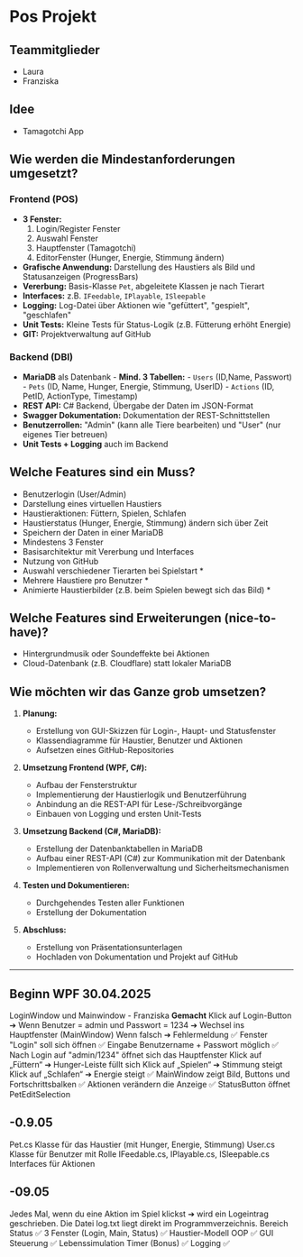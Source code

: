 # Pos Projekt
## Teammitglieder
- Laura
- Franziska
## Idee
- Tamagotchi App
## Wie werden die Mindestanforderungen umgesetzt?
### Frontend (POS)
- **3 Fenster:**
  1. Login/Register Fenster
  2. Auswahl Fenster
  3. Hauptfenster (Tamagotchi)
  4. EditorFenster (Hunger, Energie, Stimmung ändern)
- **Grafische Anwendung:** Darstellung des Haustiers als Bild und Statusanzeigen (ProgressBars)
- **Vererbung:** Basis-Klasse `Pet`, abgeleitete Klassen je nach Tierart
- **Interfaces:** z.B. `IFeedable`, `IPlayable`, `ISleepable`
- **Logging:** Log-Datei über Aktionen wie "gefüttert", "gespielt", "geschlafen"
- **Unit Tests:** Kleine Tests für Status-Logik (z.B. Fütterung erhöht Energie)
- **GIT:** Projektverwaltung auf GitHub

### Backend (DBI)
- **MariaDB** als Datenbank
                                                                                                      - **Mind. 3 Tabellen:**
                                                                                                      - `Users` (ID,Name, Passwort)
                                                                                                      - `Pets` (ID, Name, Hunger, Energie, Stimmung, UserID)
                                                                                                      - `Actions` (ID, PetID, ActionType, Timestamp)
- **REST API:** C# Backend, Übergabe der Daten im JSON-Format
- **Swagger Dokumentation:** Dokumentation der REST-Schnittstellen
- **Benutzerrollen:** "Admin" (kann alle Tiere bearbeiten) und "User" (nur eigenes Tier betreuen)
- **Unit Tests + Logging** auch im Backend

## Welche Features sind ein Muss?
- Benutzerlogin (User/Admin)
- Darstellung eines virtuellen Haustiers
- Haustieraktionen: Füttern, Spielen, Schlafen
- Haustierstatus (Hunger, Energie, Stimmung) ändern sich über Zeit
- Speichern der Daten in einer MariaDB
- Mindestens 3 Fenster
- Basisarchitektur mit Vererbung und Interfaces
- Nutzung von GitHub
- Auswahl verschiedener Tierarten bei Spielstart *
- Mehrere Haustiere pro Benutzer *
- Animierte Haustierbilder (z.B. beim Spielen bewegt sich das Bild) *

## Welche Features sind Erweiterungen (nice-to-have)?
- Hintergrundmusik oder Soundeffekte bei Aktionen
- Cloud-Datenbank (z.B. Cloudflare) statt lokaler MariaDB


## Wie möchten wir das Ganze grob umsetzen?
1. **Planung:**
   - Erstellung von GUI-Skizzen für Login-, Haupt- und Statusfenster
   - Klassendiagramme für Haustier, Benutzer und Aktionen
   - Aufsetzen eines GitHub-Repositories

2. **Umsetzung Frontend (WPF, C#):**
   - Aufbau der Fensterstruktur
   - Implementierung der Haustierlogik und Benutzerführung
   - Anbindung an die REST-API für Lese-/Schreibvorgänge
   - Einbauen von Logging und ersten Unit-Tests

3. **Umsetzung Backend (C#, MariaDB):**
   - Erstellung der Datenbanktabellen in MariaDB
   - Aufbau einer REST-API (C#) zur Kommunikation mit der Datenbank
   - Implementieren von Rollenverwaltung und Sicherheitsmechanismen

4. **Testen und Dokumentieren:**
   - Durchgehendes Testen aller Funktionen 
   - Erstellung der Dokumentation 

5. **Abschluss:**
   - Erstellung von Präsentationsunterlagen
   - Hochladen von Dokumentation und Projekt auf GitHub


___________________________________________________________________________________________________________________________________________________________
## Beginn WPF 30.04.2025
LoginWindow und Mainwindow - Franziska
**Gemacht**
Klick auf Login-Button ➔
Wenn Benutzer = admin und Passwort = 1234 ➔ Wechsel ins Hauptfenster (MainWindow)
Wenn falsch ➔ Fehlermeldung
✅ Fenster "Login" soll sich öffnen
✅ Eingabe Benutzername + Passwort möglich
✅ Nach Login auf "admin/1234" öffnet sich das Hauptfenster
Klick auf „Füttern“ ➔ Hunger-Leiste füllt sich
Klick auf „Spielen“ ➔ Stimmung steigt
Klick auf „Schlafen“ ➔ Energie steigt
✅ MainWindow zeigt Bild, Buttons und Fortschrittsbalken
✅ Aktionen verändern die Anzeige
✅ StatusButton öffnet PetEditSelection

## -0.9.05
Pet.cs	Klasse für das Haustier (mit Hunger, Energie, Stimmung)
User.cs	Klasse für Benutzer mit Rolle
IFeedable.cs, IPlayable.cs, ISleepable.cs	Interfaces für Aktionen

## -09.05
Jedes Mal, wenn du eine Aktion im Spiel klickst ➔ wird ein Logeintrag geschrieben.
Die Datei log.txt liegt direkt im Programmverzeichnis.
Bereich    Status ✅
3 Fenster (Login, Main, Status)    ✅
Haustier-Modell OOP    ✅
GUI Steuerung    ✅
Lebenssimulation Timer (Bonus)    ✅
Logging    ✅